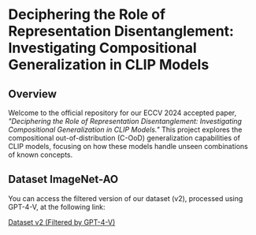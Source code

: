 # Deciphering the Role of Representation Disentanglement: Investigating Compositional Generalization in CLIP Models

## Overview
Welcome to the official repository for our ECCV 2024 accepted paper, *"Deciphering the Role of Representation Disentanglement: Investigating Compositional Generalization in CLIP Models."* This project explores the compositional out-of-distribution (C-OoD) generalization capabilities of CLIP models, focusing on how these models handle unseen combinations of known concepts.

## Dataset ImageNet-AO
You can access the filtered version of our dataset (v2), processed using GPT-4-V, at the following link:

[Dataset v2 (Filtered by GPT-4-V)](https://drive.google.com/file/d/1qSoz1xmu1kHoZSF2IYRvTD1DTNXNZhKw/view?usp=sharing)
